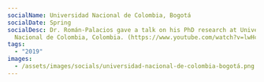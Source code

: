 ```yaml
---
socialName: Universidad Nacional de Colombia, Bogotá
socialDate: Spring
socialDesc: Dr. Román-Palacios gave a talk on his PhD research at Universidad
  Nacional de Colombia, Colombia. (https://www.youtube.com/watch?v=lwHcw65gxI0)
tags:
  - "2019"
images:
  - /assets/images/socials/universidad-nacional-de-colombia-bogotá.png
---
```


